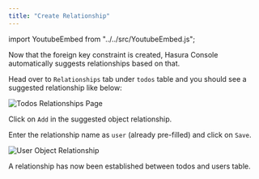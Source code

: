 ```yaml
---
title: "Create Relationship"
---
```


import YoutubeEmbed from "../../src/YoutubeEmbed.js";

<YoutubeEmbed link="https://www.youtube.com/embed/D0QthrXu_Jc" />

Now that the foreign key constraint is created, Hasura Console automatically suggests relationships based on that.

Head over to `Relationships` tab under `todos` table and you should see a suggested relationship like below:

![Todos Relationships Page](https://graphql-engine-cdn.hasura.io/learn-hasura/assets/graphql-hasura/todos-relationship-page.png)

Click on `Add` in the suggested object relationship.

Enter the relationship name as `user` (already pre-filled) and click on `Save`.

![User Object Relationship](https://graphql-engine-cdn.hasura.io/learn-hasura/assets/graphql-hasura/todos-relationship-user.png)

A relationship has now been established between todos and users table.